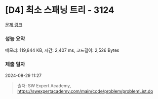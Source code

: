 # [D4] 최소 스패닝 트리 - 3124 

[문제 링크](https://swexpertacademy.com/main/code/problem/problemDetail.do?contestProbId=AV_mSnmKUckDFAWb) 

### 성능 요약

메모리: 119,844 KB, 시간: 2,407 ms, 코드길이: 2,526 Bytes

### 제출 일자

2024-08-29 11:27



> 출처: SW Expert Academy, https://swexpertacademy.com/main/code/problem/problemList.do